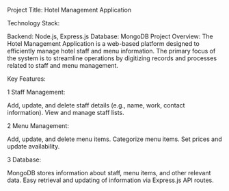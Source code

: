 Project Title: Hotel Management Application

Technology Stack:

Backend: Node.js, Express.js
Database: MongoDB
Project Overview:
The Hotel Management Application is a web-based platform designed to efficiently manage hotel staff and menu information. The primary focus of the system is to streamline operations by digitizing records and processes related to staff and menu management.

Key Features:

1 Staff Management:

Add, update, and delete staff details (e.g., name, work, contact information).
View and manage staff lists.

2 Menu Management:

Add, update, and delete menu items.
Categorize menu items.
Set prices and update availability.

3 Database:

MongoDB stores information about staff, menu items, and other relevant data.
Easy retrieval and updating of information via Express.js API routes.
